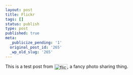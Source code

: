 ```yaml
---
layout: post
title: Flickr
tags: []
status: publish
type: post
published: true
meta:
  _publicize_pending: '1'
  original_post_id: '265'
  _wp_old_slug: '265'
---
```

This is a test post from <a href="http://www.flickr.com/r/testpost"><img alt="flickr" src="http://www.flickr.com/images/flickr_logo_blog.gif" width="41" height="18" border="0" align="absmiddle" /></a>, a fancy photo sharing thing.
